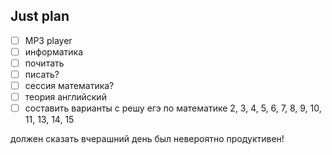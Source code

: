 ## Just plan
- [ ] MP3 player
- [ ] информатика
- [ ] почитать 
- [ ] писать?
- [ ] сессия математика?
- [ ] теория английский 
- [ ] составить варианты с решу егэ по математике
	2, 3, 4, 5, 6, 7, 8, 9, 10, 11, 13, 14, 15

должен сказать вчерашний день был невероятно продуктивен!
